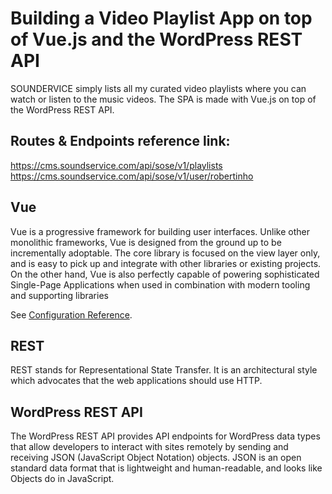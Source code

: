 # Building a Video Playlist App on top of Vue.js and the WordPress REST API

SOUNDERVICE simply lists all my curated video playlists where you can watch or listen to the music videos. The SPA is made with Vue.js on top of the WordPress REST API.

## Routes & Endpoints reference link: 
https://cms.soundservice.com/api/sose/v1/playlists</br>
https://cms.soundservice.com/api/sose/v1/user/robertinho</br>

## Vue
Vue is a progressive framework for building user interfaces. Unlike other monolithic frameworks, Vue is designed from the ground up to be incrementally adoptable. The core library is focused on the view layer only, and is easy to pick up and integrate with other libraries or existing projects. On the other hand, Vue is also perfectly capable of powering sophisticated Single-Page Applications when used in combination with modern tooling and supporting libraries

See [Configuration Reference](https://cli.vuejs.org/config/).

## REST
REST stands for Representational State Transfer. It is an architectural style which advocates that the web applications should use HTTP.

## WordPress REST API
The WordPress REST API provides API endpoints for WordPress data types that allow developers to interact with sites remotely by sending and receiving JSON (JavaScript Object Notation) objects. JSON is an open standard data format that is lightweight and human-readable, and looks like Objects do in JavaScript.
